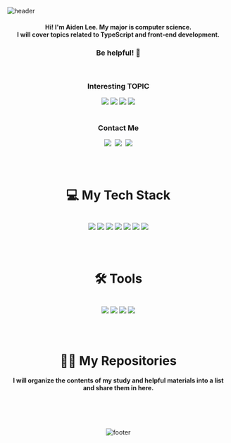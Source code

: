 
![header](https://capsule-render.vercel.app/api?type=waving&color=gradient&height=230&section=header&text=Lee%20Yumin&animation=twinkling&fontsize=60)
<br>
<h4 align="center"> Hi! I'm Aiden Lee. My major is computer science.<br> I will cover topics related to TypeScript and front-end development. <br> <h3 align="center">Be helpful! 🤗</h3> </h4>

<br>
<h3 align="center"> Interesting TOPIC </h3>
<div align="center">
    <img src="https://img.shields.io/badge/FrontEnd-ff0000?style=flat-square&logoColor=white"/>
    <img src="https://img.shields.io/badge/Web3.0-ff0000?style=flat-square&logoColor=white"/>
    <img src="https://img.shields.io/badge/Metaverse-ff0000?style=flat-square&logoColor=white"/>
    <img src="https://img.shields.io/badge/Blockchain-ff0000?style=flat-square&logoColor=white"/>
</div>


<br>
<h3 align="center"> Contact Me </h3>
<p align="center">
    <a href="https://www.linkedin.com/in/aiden-lee-4a4a4622a/"><img src="https://img.shields.io/badge/Linked In-0A66C2?style=flat-square&logo=LinkedIn&logoColor=white"/></a>&nbsp
  <a href="https://www.facebook.com/profile.php?id=100057500534499"><img src="https://img.shields.io/badge/Facebook-1877F2?style=flat-square&logo=Facebook&logoColor=white&link=https://www.facebook.com/profile.php?id=100057500534499"/></a>&nbsp
  <a href="mailto:aiden020408@gmail.com"><img src="https://img.shields.io/badge/Gmail-d14836?style=flat-square&logo=Gmail&logoColor=white&link=aiden020408@gmail.com"/></a>
</p>

<br><br>

<h1 align="center">💻 My Tech Stack</h1><br>
<div align="center">
  <a href="https://www.w3schools.com/html/default.asp"><img src="https://img.shields.io/badge/HTML5-E34F26?style=flat-square&logo=HTML5&logoColor=white"/></a>
  <a href="https://www.w3schools.com/css/default.asp"><img src="https://img.shields.io/badge/CSS3-1572B6?style=flat-square&logo=CSS3&logoColor=white"/></a>
  <a href="https://ko.reactjs.org/"><img src="https://img.shields.io/badge/React-61DAFB?style=flat-square&logo=React&logoColor=white"/></a>
  <a href="https://www.typescriptlang.org/"><img src="https://img.shields.io/badge/TypeScript-3178C6?style=flat-square&logo=TypeScript&logoColor=white"/></a>
  <a href="https://firebase.google.com/"><img src="https://img.shields.io/badge/Firebase-FFCA28?style=flat-square&logo=firebase&logoColor=white"/></a>
  <a href="https://aws.amazon.com/ko/"><img src="https://img.shields.io/badge/AWS-F79400?style=flat-square&logoColor=white"/></a>
  <a href="https://www.docker.com/"><img src="https://img.shields.io/badge/Docker-2496ED?style=flat-square&logo=Docker&logoColor=white"/></a><br>
 </h2>
 
 <br><br>
 
 <h1 align="center">🛠️ Tools</h1> <br>
 <div align="center">
  <a href="https://slack.com/intl/ko-kr/"><img src="https://img.shields.io/badge/Slack-A154B?style=flat-square&logo=Slack&logoColor=white"/></a>
  <a href="https://www.notion.so/ko-kr"><img src="https://img.shields.io/badge/Notion-000000?style=flat-square&logo=Notion&logoColor=white"/></a>
  <a href="https://github.com/"><img src="https://img.shields.io/badge/Git & Github-181717?style=flat-square&logo=Github&logoColor=white"/></a>
  <a href="https://www.figma.com/"><img src="https://img.shields.io/badge/Figma-C7B9FF?style=flat-square&logo=Figma&logoColor=white"/></a>
</div>

 <br><br>
 <h1 align="center">👨‍💻 My Repositories</h1>
 <div align="center">
  <h4>I will organize the contents of my study and helpful materials into a list and share them in here.</h4>
 </div>


<!-- <p align="center">
<img alt="GitHub followers" src="https://img.shields.io/github/followers/AidenLee0408?color=red&style=for-the-badge">
<img alt="GitHub watchers" src="https://img.shields.io/github/watchers/AidenLee0408/AidenLee0408?color=red&style=for-the-badge">
</p>
 -->
<br><br><br>




![footer](https://capsule-render.vercel.app/api?type=slice&color=gradient&height=40&section=footer)


